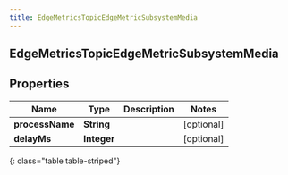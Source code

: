```yaml
---
title: EdgeMetricsTopicEdgeMetricSubsystemMedia
---
```

## EdgeMetricsTopicEdgeMetricSubsystemMedia


## Properties

| Name | Type | Description | Notes |
| ------------ | ------------- | ------------- | ------------- |
| **processName** | <!----><!---->**String**<!----> |  |  [optional] |
| **delayMs** | <!----><!---->**Integer**<!----> |  |  [optional] |
{: class="table table-striped"}



